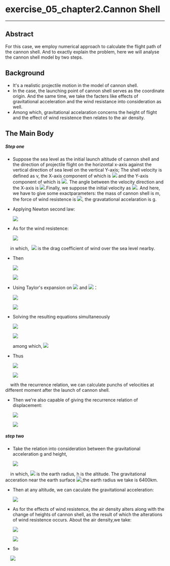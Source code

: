 # exercise_05_chapter2.Cannon Shell
***
## Abstract
For this case, we employ numerical approach to calculate the flight path of the cannon shell. And to exactly explain the problem, here we will analyse the cannon shell model by two steps.
## Background
- It's a realistic projectile motion in the model of cannon shell.
- In the case, the launching point of cannon shell serves as the coordinate origin. And the same time, we take the facters like effects of gravitational acceleration and the wind resistance into consideration as well.
- Among which, gravitational accelaration concerns the height of flight and the effect of wind resistence then relates to the air density.
## The Main Body
##### Step one
- Suppose the sea level as the initial launch altitude of cannon shell and the direction of projectile flight on the horizontal x-axis against the vertical direction of sea level on the vertical Y-axis; The shell velocity is defined as v, the X-axis component of which is ![](http://latex.codecogs.com/gif.latex?v_{x}) and the Y-axis component of which is ![](http://latex.codecogs.com/gif.latex?v_{y}). The angle between the velocity direction and the X-axis is ![](http://latex.codecogs.com/gif.latex?\theta).Finally, we suppose the initial velocity as ![](http://latex.codecogs.com/gif.latex?v_{0}). And here, we have to give some exactparameters: the mass of cannon shell is m, the force of wind resistence is ![](http://latex.codecogs.com/gif.latex?F_{d}), the gravatational accelaration is g.
- Applying Newton second law:
   
     ![](http://latex.codecogs.com/gif.latex?m\frac{dv_{x}}{dt}=F_{d,x}=F_{d}\cos\theta=m\frac{dv_{y}}{dt}=F_{d,y}-mg=F_{d}\sin\theta-mg=F_{d}\frac{v_{y}}{v}-mg)
     
- As for the wind resistence:
     
     ![](http://latex.codecogs.com/gif.latex?F_{d}=-B_{2}v^2)
     
     in which,  ![](http://latex.codecogs.com/gif.latex?B_{2}) is the drag coefficient of wind over the sea level nearby.
- Then 

     ![](http://latex.codecogs.com/gif.latex?m\frac{dv_{x}}{dt}=-B_{2}vv_{x})
     
     ![](http://latex.codecogs.com/gif.latex?m\frac{dv_{y}}{dt}=-B_{2}vv_{y}-mg)
- Using Taylor's expansion on ![](http://latex.codecogs.com/gif.latex?v_{x}(t)) and ![](http://latex.codecogs.com/gif.latex?v_{y}(t))：
 
     ![](http://latex.codecogs.com/gif.latex?v_{x}(t+\Delta{t})=v_{x}(t)+\frac{dv_{x}}{dt}\Delta{t})
     
     ![](http://latex.codecogs.com/gif.latex?v_{y}(t+\Delta{t})=v_{y}(t)+\frac{dv_{y}}{dt}\Delta{t})
- Solving the resulting equations simultaneously
 
     ![](http://latex.codecogs.com/gif.latex?v_{x}(t+\Delta{t})=v_{x}(t)-\frac{B_{2}vv_{x}}{m}\Delta{t})
     
     ![](http://latex.codecogs.com/gif.latex?v_{y}(t+\Delta{t})=v_{y}(t)-\frac{B_{2}vv_{y}+mg}{m}\Delta{t})
     
     among which, ![](http://latex.codecogs.com/gif.latex?v=\left({v_{x}}^2+{v_{y}}^2\right)^{1/2})
- Thus
     
     ![](http://latex.codecogs.com/gif.latex?v_{x,i+1}=v_{x,i}-\frac{B_{2}vv_{x,i}}{m}\Delta{t})
     
     ![](http://latex.codecogs.com/gif.latex?v_{y,i+1}=v_{y,i}-\frac{B_{2}vv_{y,i}+mg}{m}\Delta{t})
     
     with the recurrence relation, we can calculate punchs of velocities at different moment after the launch of cannon shell.
- Then we're also capable of giving the recurrence relation of displacement:
     
     ![](http://latex.codecogs.com/gif.latex?x_{i+1}=x_{i}+v_{x,i}\Delta{t})
     
     ![](http://latex.codecogs.com/gif.latex?y_{i+1}=y_{i}+v_{y,i}\Delta{t})
     
##### step two
- Take the relation into consideration between the gravitational acceleration g and height,
 
     ![](http://latex.codecogs.com/gif.latex?g=G\frac{M_{earth}}{(R_{earth}+h)^2})
 
     in which, ![](http://latex.codecogs.com/gif.latex?R_{earth}) is the earth radius, h is the altitude. The gravitational acceration near the earth surface ![](http://latex.codecogs.com/gif.latex?g_{0}=9.8m/s^2),the earth radius we take is 6400km.
- Then at any altitude, we can caculate the gravitational acceleration:
     
     ![](http://latex.codecogs.com/gif.latex?g_{h}=\frac{6400000^2}{(6400000+h)^2}g_{0})
     
- As for the effects of wind resistence, the air density alters along with the change of heights of cannon shell, as the result of which the alterations of wind resistence occurs. About the air density,we take:

     ![](http://latex.codecogs.com/gif.latex?\rho=\rho_{0}(1-\frac{ah}{T_{0}})^\alpha)
      
     ![](http://latex.codecogs.com/gif.latex?a\approx6.5\times10^{-3},\alpha\approx2.5)
     
- So
     
     ![](http://latex.codecogs.com/gif.latex?v_{x,i+1}=v_{x,i}-(1-\frac{ay_{i}}{T_{0})^{\alpha}\frac{B_{2}vv_{x,i}}{m}\Delta{t})
     
